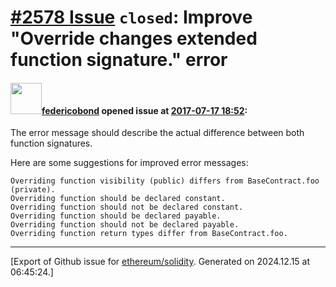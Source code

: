 # [\#2578 Issue](https://github.com/ethereum/solidity/issues/2578) `closed`: Improve "Override changes extended function signature." error

#### <img src="https://avatars.githubusercontent.com/u/138426?u=3117125771b06e3aa8da468c8f41e4038d717974&v=4" width="50">[federicobond](https://github.com/federicobond) opened issue at [2017-07-17 18:52](https://github.com/ethereum/solidity/issues/2578):

The error message should describe the actual difference between both function signatures.

Here are some suggestions for improved error messages:

```
Overriding function visibility (public) differs from BaseContract.foo (private).
Overriding function should be declared constant.
Overriding function should not be declared constant.
Overriding function should be declared payable.
Overriding function should not be declared payable.
Overriding function return types differ from BaseContract.foo.
```




-------------------------------------------------------------------------------



[Export of Github issue for [ethereum/solidity](https://github.com/ethereum/solidity). Generated on 2024.12.15 at 06:45:24.]
